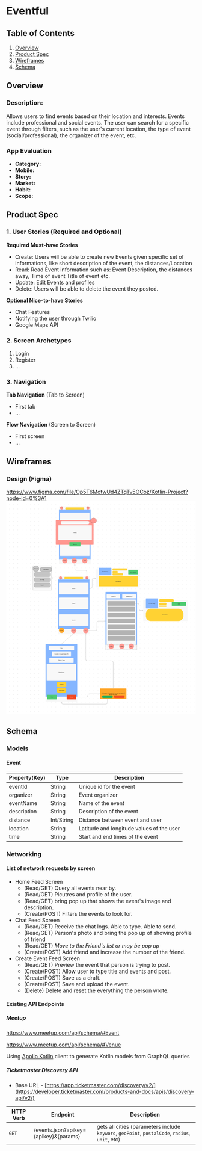 # Eventful

## Table of Contents
1. [Overview](#Overview)
1. [Product Spec](#Product-Spec)
1. [Wireframes](#Wireframes)
1. [Schema](#Schema)

## Overview
### Description: 
Allows users to find events based on their location and interests. Events include professional and social events. The user can search for a specific event through filters, such as the user's current location, the type of event (social/professional), the organizer of the event, etc.

### App Evaluation
- **Category:**
- **Mobile:**
- **Story:**
- **Market:**
- **Habit:**
- **Scope:**

## Product Spec
### 1. User Stories (Required and Optional)

**Required Must-have Stories**
- Create: Users will be able to create new Events given specific set of informations, like short description of the event, the distances/Location  
- Read: Read Event information such as: Event Description, the distances away, Time of event Title of event etc.  
- Update: Edit Events and profiles  
- Delete: Users will be able to delete the event they posted.

**Optional Nice-to-have Stories**
- Chat Features
- Notifying the user through Twilio
- Google Maps API

### 2. Screen Archetypes
1. Login
2. Register
3. ...

### 3. Navigation

**Tab Navigation** (Tab to Screen)
- First tab
- ...

**Flow Navigation** (Screen to Screen)
- First screen
- ...

## Wireframes
### Design (Figma)
https://www.figma.com/file/Op5T6MotwUd4ZTqTv5OCoz/Kotlin-Project?node-id=0%3A1
<img src='https://github.com/Codepath-Android-pod1/Final_Project/blob/master/20220408_211545.png' />

## Schema 
### Models
#### Event

| Property(Key) | Type          | Description  |
| ------------- |-------------  | ------------ |
| eventId       | String        | Unique id for the event |
| organizer     | String        | Event organizer |
| eventName     | String        | Name of the event|
| description   | String        | Description of the event|
| distance      | Int/String    | Distance between event and user|
| location      | String        | Latitude and longitude values of the user|
| time          | String        | Start and end times of the event|

### Networking
#### List of network requests by screen
 - Home Feed Screen
    - (Read/GET) Query all events near by.
    - (Read/GET) Picutres and profile of the user. 
    - (Read/GET) bring pop up that shows the event's image and description.
    - (Create/POST) Filters the events to look for.
 - Chat Feed Screen
    - (Read/GET) Receive the chat logs. Able to type. Able to send. 
    - (Read/GET) Person's photo and bring the pop up of showing profile of friend
    - (Read/GET) *Move to the Friend's list or may be pop up*
    - (Create/POST) Add friend and increase the number of the friend.
 - Create Event Feed Screen  
    - (Read/GET) Preview the event that person is trying to post.
    - (Create/POST) Allow user to type title and events and post.
    - (Create/POST) Save as a draft.
    - (Create/POST) Save and upload the event.
    - (Delete) Delete and reset the everything the person wrote.

#### Existing API Endpoints
##### Meetup
https://www.meetup.com/api/schema/#Event

https://www.meetup.com/api/schema/#Venue

Using [Apollo Kotlin](https://www.apollographql.com/docs/kotlin) client to generate Kotlin models from GraphQL queries

##### Ticketmaster Discovery API
- Base URL - [https://app.ticketmaster.com/discovery/v2/](https://developer.ticketmaster.com/products-and-docs/apis/discovery-api/v2/)

 HTTP Verb | Endpoint | Description
 ----------|----------|------------
  `GET`    | /events.json?apikey={apikey}&{params} | gets all cities (parameters include `keyword`, `geoPoint`, `postalCode`, `radius`, `unit`, etc)

